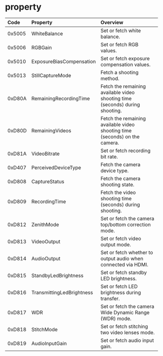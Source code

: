 # property

| Code | Property | Overview |
|:---|:---|:---|
| 0x5005 | WhiteBalance          | Set or fetch white balance. |
| 0x5006 | RGBGain          | Set or fetch RGB values. |
| 0x5010 | ExposureBiasCompensation          | Set or fetch exposure compensation values. |
| 0x5013 | StillCaptureMode          | Fetch a shooting method. |
| 0xD80A | RemainingRecordingTime          | Fetch the remaining available video shooting time (seconds) during shooting. |
| 0xD80D | RemainingVideos          | Fetch the remaining available video shooting time (seconds) on the camera. |
| 0xD81A | VideoBitrate          | Set or fetch recording bit rate. |
| 0xD407 | PerceivedDeviceType          | Fetch the camera device type. |
| 0xD808 | CaptureStatus          | Fetch the camera shooting state. |
| 0xD809 | RecordingTime          | Fetch the video shooting time (seconds) during shooting. |
| 0xD812 | ZenithMode          | Set or fetch the camera top/bottom correction mode. |
| 0xD813 | VideoOutput          | Set or fetch video output mode. |
| 0xD814 | AudioOutput          | Set or fetch whether to output audio when connected via HDMI. |
| 0xD815 | StandbyLedBrightness          | Set or fetch standby LED brightness. |
| 0xD816 | TransmittingLedBrightness          | Set or fetch LED brightness during transfer. |
| 0xD817 | WDR          | Set or fetch the camera Wide Dynamic Range (WDR) mode. |
| 0xD818 | StitchMode         | Set or fetch stitching two video lenses mode. |
| 0xD819 | AudioInputGain         | Set or fetch audio input gain. |
